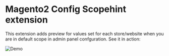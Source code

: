 # Magento2 Config Scopehint extension

This extension adds preview for values set for each store/website when you are in default scope in admin panel confguration.
See it in action:

![Demo](https://karnowka.com/images/scopehint.gif)
